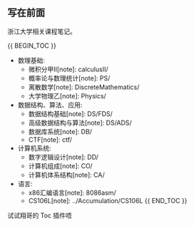 ## 写在前面

浙江大学相关课程笔记。

{{ BEGIN_TOC }}
- 数理基础:
	- 微积分甲II[note]: calculusII/
	- 概率论与数理统计[note]: PS/
	- 离散数学[note]: DiscreteMathematics/
	- 大学物理乙[note]: Physics/
- 数据结构、算法、应用:
	- 数据结构基础[note]: DS/FDS/
	- 高级数据结构与算法[note]: DS/ADS/
	- 数据库系统[note]: DB/
	- CTF[note]: ctf/
- 计算机系统:
	- 数字逻辑设计[note]: DD/
	- 计算机组成[note]: CO/
	- 计算机体系结构[note]: CA/
- 语言:
	- x86汇编语言[note]: 8086asm/
	- CS106L[note]: ../Accumulation/CS106L
{{ END_TOC }}

试试翔哥的 Toc 插件唔